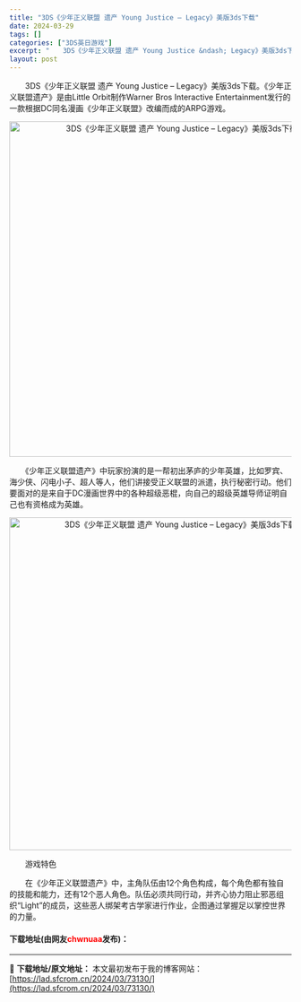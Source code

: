 ```yaml
---
title: "3DS《少年正义联盟 遗产 Young Justice – Legacy》美版3ds下载"
date: 2024-03-29
tags: []
categories: ["3DS英日游戏"]
excerpt: "　　3DS《少年正义联盟 遗产 Young Justice &ndash; Legacy》美版3ds下载。《少年正义联盟遗产》是由Little Orbit制作Warner Bros Interactive Entertainment发行的一款根据DC同名漫画《少年正义联盟》改编而成的ARPG游戏。 &hellip;"
layout: post
---
```


 <p>　　3DS《少年正义联盟 遗产 Young Justice &ndash; Legacy》美版3ds下载。《少年正义联盟遗产》是由Little Orbit制作Warner Bros Interactive Entertainment发行的一款根据DC同名漫画《少年正义联盟》改编而成的ARPG游戏。</p> <p align="center"><img align="" border="0" src="https://lad.sfcrom.cn/wp-content/uploads/2024/03/20240329_660626dc9b35c.png" width="599" alt="3DS《少年正义联盟 遗产 Young Justice – Legacy》美版3ds下载" /></p> <p>　　《少年正义联盟遗产》中玩家扮演的是一帮初出茅庐的少年英雄，比如罗宾、海少侠、闪电小子、超人等人，他们讲接受正义联盟的派遣，执行秘密行动。他们要面对的是来自于DC漫画世界中的各种超级恶棍，向自己的超级英雄导师证明自己也有资格成为英雄。</p> <p align="center"><img align="" border="0" src="https://lad.sfcrom.cn/wp-content/uploads/2024/03/20240329_660626ddd4bf4.png" width="594" alt="3DS《少年正义联盟 遗产 Young Justice – Legacy》美版3ds下载" /></p> <p>　　游戏特色</p> <p>　　在《少年正义联盟遗产》中，主角队伍由12个角色构成，每个角色都有独自的技能和能力，还有12个恶人角色。队伍必须共同行动，并齐心协力阻止邪恶组织&ldquo;Light&rdquo;的成员，这些恶人绑架考古学家进行作业，企图通过掌握足以掌控世界的力量。</p> <p><h4>下载地址(由网友<font color="red">chwnuaa</font>发布)：</h4></p> 

---
📖 **下载地址/原文地址：** 本文最初发布于我的博客网站：[https://lad.sfcrom.cn/2024/03/73130/](https://lad.sfcrom.cn/2024/03/73130/)
